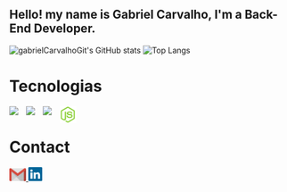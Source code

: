 ## Hello! my name is Gabriel Carvalho, I'm a Back-End Developer.


![gabrielCarvalhoGit's GitHub stats](https://github-readme-stats.vercel.app/api?username=gabrielCarvalhoGit&show_icons=true&theme=midnight-purple&include_all_commits=true&count_private=true)
![Top Langs](https://github-readme-stats.vercel.app/api/top-langs/?username=gabrielCarvalhoGit&layout=compact&langs_count=16&theme=midnight-purple)

<div  align="left"> 
<h1 align="left">Tecnologias</h1>
<img align="left" width="30px" src="https://img.icons8.com/color/48/000000/c-sharp-logo.png"/>
<img align="left" width="30px" src="https://img.icons8.com/external-wanicon-lineal-color-wanicon/64/000000/external-sql-server-big-data-wanicon-lineal-color-wanicon.png" />
<img align="left" width="30px" src="https://img.icons8.com/windows/32/000000/vuejs.png"/>
<img align="left" width="30px" src="https://raw.githubusercontent.com/devicons/devicon/master/icons/nodejs/nodejs-original.svg"/>
</div>
<br>

<h1 align="left">Contact</h1>
<a href = "mailto: gabriel.carvalhogss@gmail.com@gmail.com">
      <img width="30" src="https://raw.githubusercontent.com/devpedroolivo/devpedroolivo/da13b3d57e2c4798474c0dbe8a2085ec32f41738/gmail.svg">
    </a>
    <a href = "https://www.linkedin.com/in/gabriel-da-silva-carvalho-8802a1232/">
      <img width="25" src="https://raw.githubusercontent.com/devpedroolivo/devpedroolivo/da13b3d57e2c4798474c0dbe8a2085ec32f41738/linkedin.svg">
    </a>
